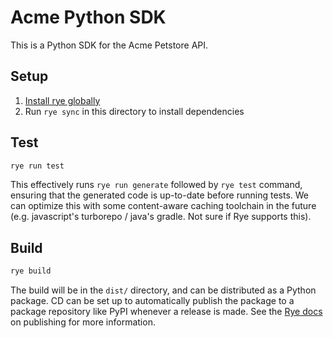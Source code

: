 # Acme Python SDK

This is a Python SDK for the Acme Petstore API.

## Setup
1. [Install rye globally](https://rye.astral.sh/)
2. Run `rye sync` in this directory to install dependencies

## Test
```bash
rye run test
```
This effectively runs `rye run generate` followed by `rye test` command,
ensuring that the generated code is up-to-date before running tests.
We can optimize this with some content-aware caching toolchain in the future 
(e.g. javascript's turborepo / java's gradle. Not sure if Rye supports this).

## Build
```bash
rye build
```
The build will be in the `dist/` directory, and can be distributed as a Python package.
CD can be set up to automatically publish the package to a package repository like PyPI whenever a release is made.
See the [Rye docs](https://rye.astral.sh/guide/publish/) on publishing for more information.
